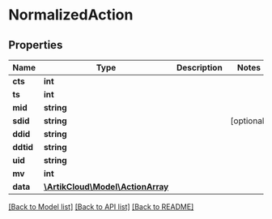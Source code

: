 # NormalizedAction

## Properties
Name | Type | Description | Notes
------------ | ------------- | ------------- | -------------
**cts** | **int** |  | 
**ts** | **int** |  | 
**mid** | **string** |  | 
**sdid** | **string** |  | [optional] 
**ddid** | **string** |  | 
**ddtid** | **string** |  | 
**uid** | **string** |  | 
**mv** | **int** |  | 
**data** | [**\ArtikCloud\Model\ActionArray**](ActionArray.md) |  | 

[[Back to Model list]](../README.md#documentation-for-models) [[Back to API list]](../README.md#documentation-for-api-endpoints) [[Back to README]](../README.md)


